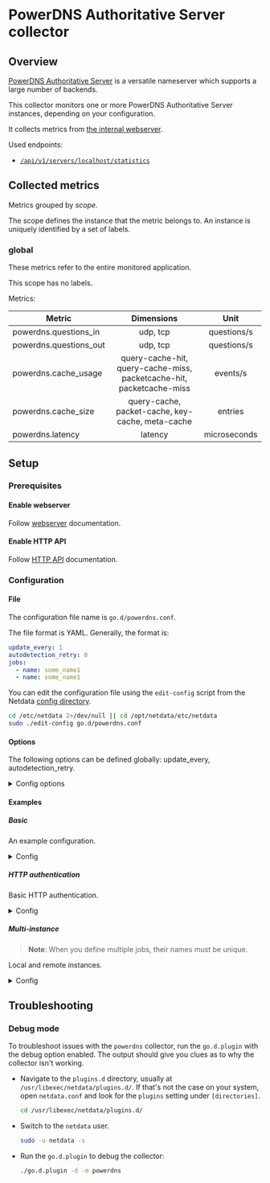 # PowerDNS Authoritative Server collector

## Overview

[PowerDNS Authoritative Server](https://doc.powerdns.com/authoritative/) is a versatile nameserver which supports a
large number of backends.

This collector monitors one or more PowerDNS Authoritative Server instances, depending on your configuration.

It collects metrics from [the internal webserver](https://doc.powerdns.com/authoritative/http-api/index.html#webserver).

Used endpoints:

- [`/api/v1/servers/localhost/statistics`](https://doc.powerdns.com/authoritative/http-api/statistics.html)

## Collected metrics

Metrics grouped by *scope*.

The scope defines the instance that the metric belongs to. An instance is uniquely identified by a set of labels.

### global

These metrics refer to the entire monitored application.

This scope has no labels.

Metrics:

| Metric                 |                              Dimensions                              |     Unit     |
|------------------------|:--------------------------------------------------------------------:|:------------:|
| powerdns.questions_in  |                               udp, tcp                               | questions/s  |
| powerdns.questions_out |                               udp, tcp                               | questions/s  |
| powerdns.cache_usage   | query-cache-hit, query-cache-miss, packetcache-hit, packetcache-miss |   events/s   |
| powerdns.cache_size    |           query-cache, packet-cache, key-cache, meta-cache           |   entries    |
| powerdns.latency       |                               latency                                | microseconds |

## Setup

### Prerequisites

#### Enable webserver

Follow [webserver](https://doc.powerdns.com/authoritative/http-api/index.html#webserver) documentation.

#### Enable HTTP API

Follow [HTTP API](https://doc.powerdns.com/authoritative/http-api/index.html#enabling-the-api) documentation.

### Configuration

#### File

The configuration file name is `go.d/powerdns.conf`.

The file format is YAML. Generally, the format is:

```yaml
update_every: 1
autodetection_retry: 0
jobs:
  - name: some_name1
  - name: some_name1
```

You can edit the configuration file using the `edit-config` script from the
Netdata [config directory](https://github.com/netdata/netdata/blob/master/docs/configure/nodes.md#the-netdata-config-directory).

```bash
cd /etc/netdata 2>/dev/null || cd /opt/netdata/etc/netdata
sudo ./edit-config go.d/powerdns.conf
```

#### Options

The following options can be defined globally: update_every, autodetection_retry.

<details>
<summary>Config options</summary>

|         Name         | Description                                                                                               |        Default        | Required |
|:--------------------:|-----------------------------------------------------------------------------------------------------------|:---------------------:|:--------:|
|     update_every     | Data collection frequency.                                                                                |           1           |          |
| autodetection_retry  | Re-check interval in seconds. Zero means not to schedule re-check.                                        |           0           |          |
|         url          | Server URL.                                                                                               | http://127.0.0.1:8081 |   yes    |
|       timeout        | HTTP request timeout.                                                                                     |           1           |          |
|       username       | Username for basic HTTP authentication.                                                                   |                       |          |
|       password       | Password for basic HTTP authentication.                                                                   |                       |          |
|      proxy_url       | Proxy URL.                                                                                                |                       |          |
|    proxy_username    | Username for proxy basic HTTP authentication.                                                             |                       |          |
|    proxy_password    | Password for proxy basic HTTP authentication.                                                             |                       |          |
|        method        | HTTP request method.                                                                                      |          GET          |          |
|         body         | HTTP request body.                                                                                        |                       |          |
|       headers        | HTTP request headers.                                                                                     |                       |          |
| not_follow_redirects | Redirect handling policy. Controls whether the client follows redirects.                                  |          no           |          |
|   tls_skip_verify    | Server certificate chain and hostname validation policy. Controls whether the client performs this check. |          no           |          |
|        tls_ca        | Certification authority that the client uses when verifying the server's certificates.                    |                       |          |
|       tls_cert       | Client TLS certificate.                                                                                   |                       |          |
|       tls_key        | Client TLS key.                                                                                           |                       |          |

</details>

#### Examples

##### Basic

An example configuration.
<details>
<summary>Config</summary>

```yaml
jobs:
  - name: local
    url: http://127.0.0.1:8081
```

</details>

##### HTTP authentication

Basic HTTP authentication.
<details>
<summary>Config</summary>

```yaml
jobs:
  - name: local
    url: http://127.0.0.1:8081
    username: admin
    password: password
```

</details>

##### Multi-instance

> **Note**: When you define multiple jobs, their names must be unique.

Local and remote instances.

<details>
<summary>Config</summary>

```yaml
jobs:
  - name: local
    url: http://127.0.0.1:8081

  - name: remote
    url: http://203.0.113.0:8081
```

</details>

## Troubleshooting

### Debug mode

To troubleshoot issues with the `powerdns` collector, run the `go.d.plugin` with the debug option enabled. The output
should give you clues as to why the collector isn't working.

- Navigate to the `plugins.d` directory, usually at `/usr/libexec/netdata/plugins.d/`. If that's not the case on
  your system, open `netdata.conf` and look for the `plugins` setting under `[directories]`.

  ```bash
  cd /usr/libexec/netdata/plugins.d/
  ```

- Switch to the `netdata` user.

  ```bash
  sudo -u netdata -s
  ```

- Run the `go.d.plugin` to debug the collector:

  ```bash
  ./go.d.plugin -d -m powerdns
  ```
